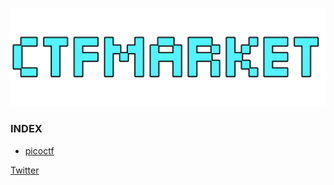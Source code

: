 ![Logo](https://github.com/burpOverflow/CTF-Market/blob/master/img/logo.png)
### INDEX
* [picoctf](https://github.com/burpOverflow/CTF-Market/tree/master/picoctf)


[Twitter](https://twitter.com/burpOverflow)


